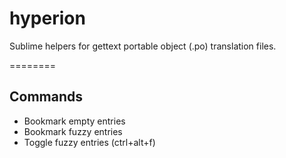 hyperion
========

Sublime helpers for gettext portable object (.po) translation files.

========

## Commands

* Bookmark empty entries
* Bookmark fuzzy entries
* Toggle fuzzy entries (ctrl+alt+f)

